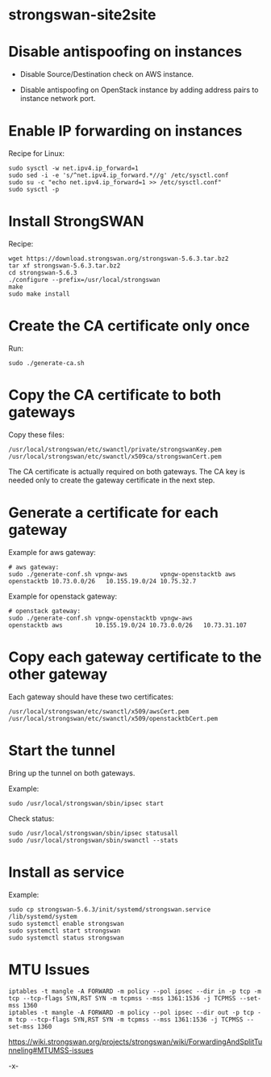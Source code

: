 # strongswan-site2site

Disable antispoofing on instances
=================================

- Disable Source/Destination check on AWS instance.

- Disable antispoofing on OpenStack instance by adding address pairs to instance network port.

Enable IP forwarding on instances
=================================

Recipe for Linux:

    sudo sysctl -w net.ipv4.ip_forward=1
    sudo sed -i -e 's/^net.ipv4.ip_forward.*//g' /etc/sysctl.conf
    sudo su -c "echo net.ipv4.ip_forward=1 >> /etc/sysctl.conf"
    sudo sysctl -p 

Install StrongSWAN
==================

Recipe:

    wget https://download.strongswan.org/strongswan-5.6.3.tar.bz2
    tar xf strongswan-5.6.3.tar.bz2
    cd strongswan-5.6.3
    ./configure --prefix=/usr/local/strongswan
    make
    sudo make install

Create the CA certificate only once
===================================

Run:

    sudo ./generate-ca.sh

Copy the CA certificate to both gateways
========================================

Copy these files:

    /usr/local/strongswan/etc/swanctl/private/strongswanKey.pem
    /usr/local/strongswan/etc/swanctl/x509ca/strongswanCert.pem

The CA certificate is actually required on both gateways.
The CA key is needed only to create the gateway certificate in the next step.

Generate a certificate for each gateway
=======================================

Example for aws gateway:

    # aws gateway:
    sudo ./generate-conf.sh vpngw-aws         vpngw-openstacktb aws         openstacktb 10.73.0.0/26   10.155.19.0/24 10.75.32.7

Example for openstack gateway:

    # openstack gateway:
    sudo ./generate-conf.sh vpngw-openstacktb vpngw-aws         openstacktb aws         10.155.19.0/24 10.73.0.0/26   10.73.31.107

Copy each gateway certificate to the other gateway
==================================================

Each gateway should have these two certificates:

    /usr/local/strongswan/etc/swanctl/x509/awsCert.pem
    /usr/local/strongswan/etc/swanctl/x509/openstacktbCert.pem

Start the tunnel
================

Bring up the tunnel on both gateways.

Example:

    sudo /usr/local/strongswan/sbin/ipsec start

Check status:

    sudo /usr/local/strongswan/sbin/ipsec statusall
    sudo /usr/local/strongswan/sbin/swanctl --stats

Install as service
==================

Example:

    sudo cp strongswan-5.6.3/init/systemd/strongswan.service /lib/systemd/system
    sudo systemctl enable strongswan
    sudo systemctl start strongswan
    sudo systemctl status strongswan

MTU Issues
==========

    iptables -t mangle -A FORWARD -m policy --pol ipsec --dir in -p tcp -m tcp --tcp-flags SYN,RST SYN -m tcpmss --mss 1361:1536 -j TCPMSS --set-mss 1360
    iptables -t mangle -A FORWARD -m policy --pol ipsec --dir out -p tcp -m tcp --tcp-flags SYN,RST SYN -m tcpmss --mss 1361:1536 -j TCPMSS --set-mss 1360

https://wiki.strongswan.org/projects/strongswan/wiki/ForwardingAndSplitTunneling#MTUMSS-issues

-x-

